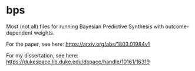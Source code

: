 # bps

Most (not all) files for running Bayesian Predictive Synthesis with outcome-dependent weights.

For the paper, see here:
https://arxiv.org/abs/1803.01984v1

For my dissertation, see here:
https://dukespace.lib.duke.edu/dspace/handle/10161/16319
